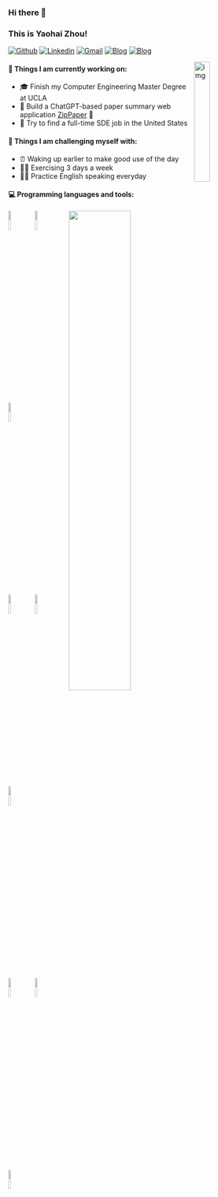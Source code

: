 ### Hi there 👋
### This is Yaohai Zhou!
[![Github](https://img.shields.io/badge/-Github-000?style=flat&logo=Github&logoColor=white)](https://github.com/zyhhhy)
[![Linkedin](https://img.shields.io/badge/-LinkedIn-blue?style=flat&logo=Linkedin&logoColor=white)](https://www.linkedin.com/in/yaohai-zhou/)
[![Gmail](https://img.shields.io/badge/-Gmail-c14438?style=flat&logo=Gmail&logoColor=white)](mailto:zyh828482@gmail.com)
[![Blog](https://img.shields.io/badge/Blog-English-green)](https://yaohaizhou.com/)
[![Blog](https://img.shields.io/badge/Blog-Chinese-red)](https://zyhhhy.github.io/)


<img align="right" alt="img" src="https://github.com/zyhhhy/zyhhhy/blob/main/WechatIMG68.jpeg" width="25%" height="auto" />

#### 🌱 Things I am currently working on: 
- 🎓 Finish my Computer Engineering Master Degree at UCLA
- 📝 Build a ChatGPT-based paper summary web application [ZipPaper](https://zippaper.org/) 🚀
- 🔭 Try to find a full-time SDE job in the United States

#### :muscle: Things I am challenging myself with:
- ⏰ Waking up earlier to make good use of the day
- 🚴‍♂️ Exercising 3 days a week
- 👋🏻 Practice English speaking everyday


#### :computer: Programming languages and tools: 
<p>
	<img width="50%" align="right" src="https://github-readme-stats.vercel.app/api?username=zyhhhy&show_icons=true&hide_border=true" />

<code><img width="10%" src="https://www.vectorlogo.zone/logos/python/python-ar21.svg"></code>
<code><img width="10%" src="https://www.vectorlogo.zone/logos/rust-lang/rust-lang-ar21.svg"></code>
<code><img width="10%" src="https://www.vectorlogo.zone/logos/javascript/javascript-ar21.svg"></code>
<br />
<code><img width="10%" src="https://www.vectorlogo.zone/logos/mysql/mysql-ar21.svg"></code>
<code><img width="10%" src="https://www.vectorlogo.zone/logos/pytorch/pytorch-ar21.svg"></code>
<code><img width="10%" src="https://www.vectorlogo.zone/logos/docker/docker-ar21.svg"></code>
<br />
<code><img width="10%" src="https://miro.medium.com/v2/resize:fit:720/format:webp/1*7Lep2Jkqgt9BtiMt8icbSA.png"></code>
<code><img width="10%" src="https://www.vectorlogo.zone/logos/google_cloud/google_cloud-ar21.svg"></code>
<code><img width="10%" src="https://www.vectorlogo.zone/logos/amazon_aws/amazon_aws-ar21.svg"></code>
</p>
